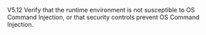 V5.12 Verify that the runtime environment is not susceptible to OS Command Injection, or that security controls prevent OS Command Injection.